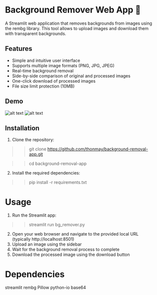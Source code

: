 # Background Remover Web App 🎨
 
 A Streamlit web application that removes backgrounds from images using the rembg library. This tool allows to upload images and download them with transparent backgrounds.

## Features

- Simple and intuitive user interface
- Supports multiple image formats (PNG, JPG, JPEG)
- Real-time background removal
- Side-by-side comparison of original and processed images
- One-click download of processed images
- File size limit protection (10MB)

## Demo
![alt text](example/img1.png)
![alt text](example/img2.png)


## Installation

1. Clone the repository:

>>  git clone https://github.com/thonmay/background-removal-app.git

>>  cd background-removal-app

2. Install the required dependencies:

>>  pip install -r requirements.txt

# Usage
1. Run the Streamlit app:
>> streamlit run bg_remover.py
2. Open your web browser and navigate to the provided local URL (typically http://localhost:8501)
3. Upload an image using the sidebar
4. Wait for the background removal process to complete
5. Download the processed image using the download button


# Dependencies
streamlit
rembg
Pillow
python-io
base64